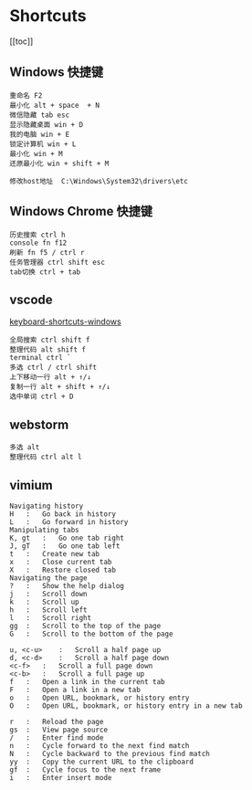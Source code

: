 # Shortcuts
[[toc]]
## Windows 快捷键
```
重命名 F2
最小化 alt + space  + N
微信隐藏 tab esc
显示隐藏桌面 win + D
我的电脑 win + E
锁定计算机 win + L
最小化 win + M
还原最小化 win + shift + M

修改host地址  C:\Windows\System32\drivers\etc
```

## Windows Chrome 快捷键
```
历史搜索 ctrl h
console fn f12
刷新 fn f5 / ctrl r
任务管理器 ctrl shift esc
tab切换 ctrl + tab
```

## vscode
[keyboard-shortcuts-windows](https://code.visualstudio.com/shortcuts/keyboard-shortcuts-windows.pdf)
```
全局搜索 ctrl shift f
整理代码 alt shift f
terminal ctrl `
多选 ctrl / ctrl shift
上下移动一行 alt + ↑/↓
复制一行 alt + shift + ↑/↓
选中单词 ctrl + D
```

## webstorm
```
多选 alt
整理代码 ctrl alt l
```

## vimium
```
Navigating history
H	:	Go back in history
L	:	Go forward in history
Manipulating tabs
K, gt	:	Go one tab right
J, gT	:	Go one tab left
t	:	Create new tab
x	:	Close current tab
X	:	Restore closed tab
Navigating the page
?	:	Show the help dialog
j	:	Scroll down
k	:	Scroll up
h	:	Scroll left
l	:	Scroll right
gg	:	Scroll to the top of the page
G	:	Scroll to the bottom of the page
 	
u, <c-u>	:	Scroll a half page up
d, <c-d>	:	Scroll a half page down
<c-f>	:	Scroll a full page down
<c-b>	:	Scroll a full page up
f	:	Open a link in the current tab
F	:	Open a link in a new tab
o	:	Open URL, bookmark, or history entry
O	:	Open URL, bookmark, or history entry in a new tab
 	
r	:	Reload the page
gs	:	View page source
/	:	Enter find mode
n	:	Cycle forward to the next find match
N	:	Cycle backward to the previous find match
yy	:	Copy the current URL to the clipboard
gf	:	Cycle focus to the next frame
i	:	Enter insert mode
```